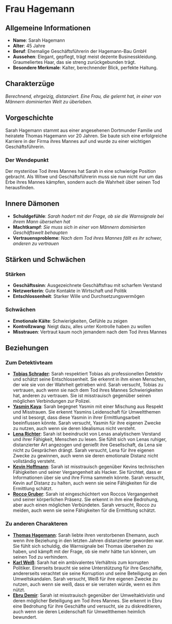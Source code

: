 # Frau Hagemann

## Allgemeine Informationen
- **Name**: Sarah Hagemann
- **Alter**: 45 Jahre
- **Beruf**: Ehemalige Geschäftsführerin der Hagemann-Bau GmbH
- **Aussehen**: Elegant, gepflegt, trägt meist dezente Businesskleidung. Graumeliertes Haar, das sie streng zurückgebunden trägt.
- **Besondere Merkmale**: Kalter, berechnender Blick, perfekte Haltung.

## Charakterzüge
*Berechnend, ehrgeizig, distanziert. Eine Frau, die gelernt hat, in einer von Männern dominierten Welt zu überleben.*

## Vorgeschichte
Sarah Hagemann stammt aus einer angesehenen Dortmunder Familie und heiratete Thomas Hagemann vor 20 Jahren. Sie baute sich eine erfolgreiche Karriere in der Firma ihres Mannes auf und wurde zu einer wichtigen Geschäftsführerin.

### Der Wendepunkt
Der mysteriöse Tod ihres Mannes hat Sarah in eine schwierige Position gebracht. Als Witwe und Geschäftsführerin muss sie nun nicht nur um das Erbe ihres Mannes kämpfen, sondern auch die Wahrheit über seinen Tod herausfinden.

## Innere Dämonen
- **Schuldgefühle**: *Sarah hadert mit der Frage, ob sie die Warnsignale bei ihrem Mann übersehen hat*
- **Machtkampf**: *Sie muss sich in einer von Männern dominierten Geschäftswelt behaupten*
- **Vertrauensprobleme**: *Nach dem Tod ihres Mannes fällt es ihr schwer, anderen zu vertrauen*

## Stärken und Schwächen
### Stärken
- **Geschäftssinn**: Ausgezeichnete Geschäftsfrau mit scharfem Verstand
- **Netzwerkerin**: Gute Kontakte in Wirtschaft und Politik
- **Entschlossenheit**: Starker Wille und Durchsetzungsvermögen

### Schwächen
- **Emotionale Kälte**: Schwierigkeiten, Gefühle zu zeigen
- **Kontrollzwang**: Neigt dazu, alles unter Kontrolle haben zu wollen
- **Misstrauen**: Vertraut kaum noch jemandem nach dem Tod ihres Mannes 

## Beziehungen
### Zum Detektivteam
- **[Tobias Schrader](Tobias%20Schrader.md)**: Sarah respektiert Tobias als professionellen Detektiv und schätzt seine Entschlossenheit. Sie erkennt in ihm einen Menschen, der wie sie von der Wahrheit getrieben wird. Sarah versucht, Tobias zu vertrauen, auch wenn sie nach dem Tod ihres Mannes Schwierigkeiten hat, anderen zu vertrauen. Sie ist misstrauisch gegenüber seinen möglichen Verbindungen zur Polizei.
- **[Yasmin Kaya](Yasmin%20Kaya.md)**: Sarah begegnet Yasmin mit einer Mischung aus Respekt und Misstrauen. Sie erkennt Yasmins Leidenschaft für Umweltthemen und ist besorgt, dass diese Yasmin in ihrer Ermittlungsarbeit beeinflussen könnte. Sarah versucht, Yasmin für ihre eigenen Zwecke zu nutzen, auch wenn sie deren Idealismus nicht versteht.
- **[Lena Richter](Lena%20Richter.md)**: Sarah ist beeindruckt von Lenas analytischem Verstand und ihrer Fähigkeit, Menschen zu lesen. Sie fühlt sich von Lenas ruhiger, distanzierter Art angezogen und genießt ihre Gesellschaft, da Lena sie nicht zu Gesprächen drängt. Sarah versucht, Lena für ihre eigenen Zwecke zu gewinnen, auch wenn sie deren emotionale Distanz nicht vollständig versteht.
- **[Kevin Hoffmann](Kevin%20Hoffmann.md)**: Sarah ist misstrauisch gegenüber Kevins technischen Fähigkeiten und seiner Vergangenheit als Hacker. Sie fürchtet, dass er Informationen über sie und ihre Firma sammeln könnte. Sarah versucht, Kevin auf Distanz zu halten, auch wenn sie seine Fähigkeiten für die Ermittlung schätzt.
- **[Rocco Gruber](Rocco%20Gruber.md)**: Sarah ist eingeschüchtert von Roccos Vergangenheit und seiner körperlichen Präsenz. Sie erkennt in ihm eine Bedrohung, aber auch einen möglichen Verbündeten. Sarah versucht, Rocco zu meiden, auch wenn sie seine Fähigkeiten für die Ermittlung schätzt.

### Zu anderen Charakteren
- **[Thomas Hagemann](Jörg%20Hagemann.md)**: Sarah liebte ihren verstorbenen Ehemann, auch wenn ihre Beziehung in den letzten Jahren distanzierter geworden war. Sie fühlt sich schuldig, die Warnsignale bei Thomas übersehen zu haben, und kämpft mit der Frage, ob sie mehr hätte tun können, um seinen Tod zu verhindern.
- **[Karl Weiß](Karl%20Weiß.md)**: Sarah hat ein ambivalentes Verhältnis zum korrupten Politiker. Einerseits braucht sie seine Unterstützung für ihre Geschäfte, andererseits verachtet sie seine Korruption und seine Beteiligung an den Umweltskandalen. Sarah versucht, Weiß für ihre eigenen Zwecke zu nutzen, auch wenn sie weiß, dass er sie verraten würde, wenn es ihm nützt.
- **[Ebru Demir](Ebru%20Demir.md)**: Sarah ist misstrauisch gegenüber der Umweltaktivistin und deren möglicher Beteiligung am Tod ihres Mannes. Sie erkennt in Ebru eine Bedrohung für ihre Geschäfte und versucht, sie zu diskreditieren, auch wenn sie deren Leidenschaft für Umweltthemen heimlich bewundert. 